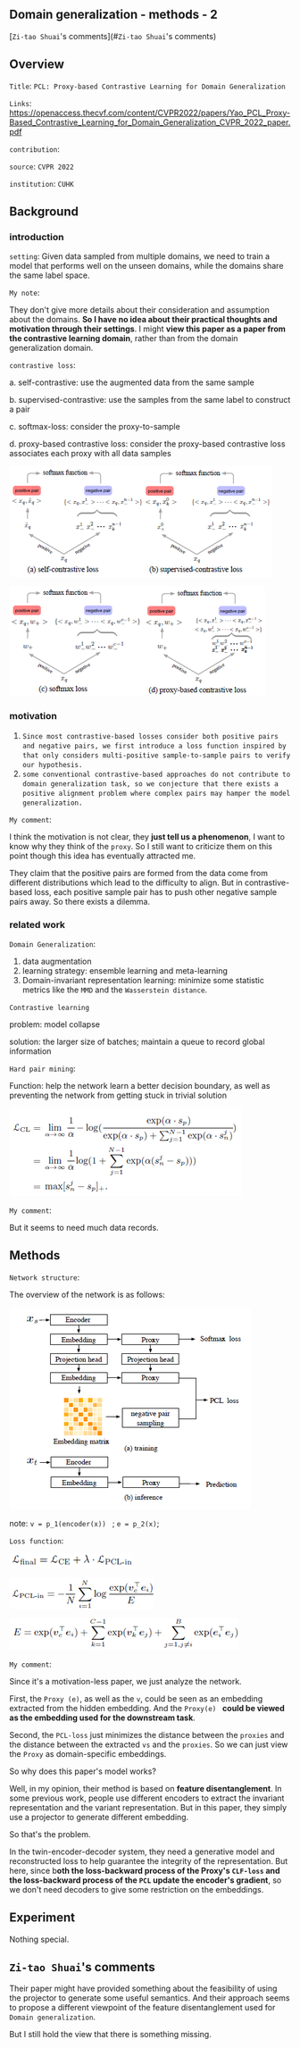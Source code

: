 ## Domain generalization - methods - 2

[`Zi-tao Shuai`'s comments](#`Zi-tao Shuai`'s comments)

## Overview

`Title`:  `PCL: Proxy-based Contrastive Learning for Domain Generalization`

`Links`: https://openaccess.thecvf.com/content/CVPR2022/papers/Yao_PCL_Proxy-Based_Contrastive_Learning_for_Domain_Generalization_CVPR_2022_paper.pdf

`contribution`: 

`source`:  `CVPR 2022`

`institution`:  `CUHK`

## Background

### introduction

`setting`: Given data sampled from multiple domains, we need to train a model that performs well on the unseen domains, while the domains share the same label space.

`My note`:

They don't give more details about their consideration and assumption about the domains. **So I have no idea about their practical thoughts and motivation through their settings**. I might **view this paper as a paper from the contrastive learning domain**, rather than from the domain generalization domain.

`contrastive loss`:

a. self-contrastive: use the augmented data from the same sample

b. supervised-contrastive: use the samples from the same label to construct a pair

c. softmax-loss: consider the proxy-to-sample

d. proxy-based contrastive loss: consider the proxy-based contrastive loss associates each proxy with all data samples

![image-20220823203906876](asset/image-20220823203906876.png)



![image-20220823203916832](asset/image-20220823203916832.png)





### motivation

1. `Since most contrastive-based losses consider both positive pairs and negative pairs, we first introduce a loss function inspired by that only considers multi-positive sample-to-sample pairs to verify our hypothesis.`
2. `some conventional contrastive-based approaches do not contribute to domain generalization task, so we conjecture that there exists a positive alignment problem where complex pairs may hamper the model generalization.`

`My comment`:

I think the motivation is not clear, they **just tell us a phenomenon**, I want to know why they think of the `proxy`. So I still want to criticize them on this point though this idea has eventually attracted me.

They claim that the positive pairs are formed from the data come from different distributions which lead to the difficulty to align. But in contrastive-based loss, each positive sample pair has to push other negative sample pairs away. So there exists a dilemma.

### related work

`Domain Generalization`:

1. data augmentation
2. learning strategy: ensemble learning and meta-learning
3. Domain-invariant representation learning: minimize some statistic metrics like the `MMD` and the `Wasserstein distance`.

`Contrastive learning`

problem: model collapse

solution: the larger size of batches; maintain a queue to record global information

`Hard pair mining`:

Function: help the network learn a better decision boundary, as well as preventing the network from getting stuck in trivial solution

![image-20220823204633479](asset/image-20220823204633479.png)

`My comment`:

But it seems to need much data records.

## Methods

`Network structure`:

The overview of the network is as follows:

![image-20220824155508428](asset/image-20220824155508428.png)

note: `v = p_1(encoder(x)) ` ; `e = p_2(x)`; 

`Loss function`:

![image-20220824173155681](asset/image-20220824173155681.png)

![image-20220824173213955](asset/image-20220824173213955.png)

![image-20220824173352832](asset/image-20220824173352832.png)



`My comment`:

Since it's a motivation-less paper, we just analyze the network.

First, the `Proxy (e)`, as well as the `v`, could be seen as an embedding extracted from the hidden embedding. And the `Proxy(e) ` **could be viewed as the embedding used for the downstream task**. 

Second, the `PCL-loss` just minimizes the distance between the `proxies` and the distance between the extracted `vs` and the `proxies`. So we can just view the `Proxy` as domain-specific embeddings. 

So why does this paper's model works?

Well, in my opinion, their method is based on **feature disentanglement**.  In some previous work, people use different encoders to extract the invariant representation and the variant representation. But in this paper, they simply use a projector to generate different embedding.

So that's the problem.

In the twin-encoder-decoder system, they need a generative model and reconstructed loss to help guarantee the integrity of the representation. But here, since b**oth the loss-backward process of the Proxy's `CLF-loss` and the loss-backward process of the `PCL` update the encoder's gradient**, so we don't need decoders to give some restriction on the embeddings.

## Experiment

Nothing special.

## `Zi-tao Shuai`'s comments

Their paper might have provided something about the feasibility of using the projector to generate some useful semantics. And their approach seems to propose a different viewpoint of the feature disentanglement used for `Domain generalization`.

But I still hold the view that there is something missing.

